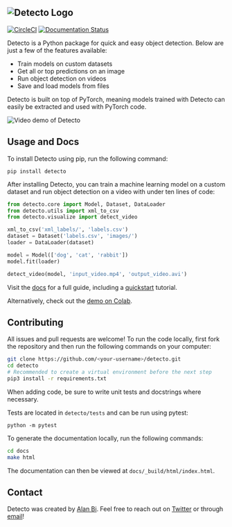 ![Detecto Logo](assets/logo_words.svg)
--------------------------------------

[![CircleCI](https://circleci.com/gh/alankbi/detecto/tree/master.svg?style=svg)](https://circleci.com/gh/alankbi/detecto/tree/master)
[![Documentation Status](https://readthedocs.org/projects/detecto/badge/?version=latest)](https://detecto.readthedocs.io/en/latest/?badge=latest)


Detecto is a Python package for quick and easy object detection. Below are just a few of the features available:

* Train models on custom datasets
* Get all or top predictions on an image
* Run object detection on videos
* Save and load models from files

Detecto is built on top of PyTorch, meaning models trained with Detecto can easily be extracted and used with PyTorch code. 

![Video demo of Detecto](assets/demo.gif)

## Usage and Docs

To install Detecto using pip, run the following command:

`pip install detecto`

After installing Detecto, you can train a machine learning model on a custom dataset and run object detection on a video with under ten lines of code:

```python
from detecto.core import Model, Dataset, DataLoader
from detecto.utils import xml_to_csv
from detecto.visualize import detect_video

xml_to_csv('xml_labels/', 'labels.csv')
dataset = Dataset('labels.csv', 'images/')
loader = DataLoader(dataset)

model = Model(['dog', 'cat', 'rabbit'])
model.fit(loader)

detect_video(model, 'input_video.mp4', 'output_video.avi')
```

Visit the [docs](https://detecto.readthedocs.io/) for a full guide, including a [quickstart](https://detecto.readthedocs.io/en/latest/usage/quickstart.html) tutorial.

Alternatively, check out the [demo on Colab](https://colab.research.google.com/drive/1ISaTV5F-7b4i2QqtjTa7ToDPQ2k8qEe0).  

## Contributing

All issues and pull requests are welcome! To run the code locally, first fork the repository and then run the following commands on your computer: 

```bash
git clone https://github.com/<your-username>/detecto.git
cd detecto
# Recommended to create a virtual environment before the next step
pip3 install -r requirements.txt
```

When adding code, be sure to write unit tests and docstrings where necessary. 

Tests are located in `detecto/tests` and can be run using pytest:

`python -m pytest`

To generate the documentation locally, run the following commands:

```bash
cd docs
make html
```

The documentation can then be viewed at `docs/_build/html/index.html`.

## Contact

Detecto was created by [Alan Bi](https://www.alanbi.com/). Feel free to reach out on [Twitter](https://twitter.com/alankbi) or through [email](mailto:alan.bi326@gmail.com)!
